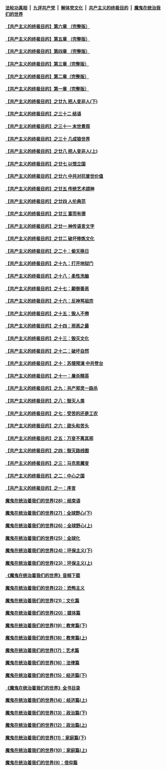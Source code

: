 ####  [法轮功真相](../../../../basic/blob/master/README.md?t=04030030) &nbsp;|&nbsp; [九评共产党](../../../../9ping.md/blob/master/README.md?t=04030030) &nbsp;|&nbsp; [解体党文化](../../../../jtdwh.md/blob/master/README.md?t=04030030)  &nbsp;|&nbsp; [共产主义的终极目的](../../../../gczydzjmd.md/blob/master/README.md?t=04030030) &nbsp;|&nbsp; [魔鬼在统治我们的世界](../../../../mgztzwmdsj.md/blob/master/README.md?t=04030030) 

#### [【共产主义的终极目的】第六章 （完整版）](../pages/nsc422/n11428913.md?t=04030030) 

#### [【共产主义的终极目的】第五章 （完整版）](../pages/nsc422/n11428912.md?t=04030030) 

#### [【共产主义的终极目的】第四章 （完整版）](../pages/nsc422/n11428907.md?t=04030030) 

#### [【共产主义的终极目的】第三章（完整版）](../pages/nsc422/n11428848.md?t=04030030) 

#### [【共产主义的终极目的】第二章（完整版）](../pages/nsc422/n11428831.md?t=04030030) 

#### [【共产主义的终极目的】第一章（完整版）](../pages/nsc422/n11417651.md?t=04030030) 

#### [【共产主义的终极目的】之廿九 把人变非人(下)](../pages/nsc422/n11344140.md?t=04030030) 

#### [【共产主义的终极目的】之三十二 结语](../pages/nsc422/n11360535.md?t=04030030) 

#### [【共产主义的终极目的】之三十一 末世景观](../pages/nsc422/n11351129.md?t=04030030) 

#### [【共产主义的终极目的】之三十 几成狼世界](../pages/nsc422/n11348280.md?t=04030030) 

#### [【共产主义的终极目的】之廿八 把人变非人(上)](../pages/nsc422/n11340492.md?t=04030030) 

#### [【共产主义的终极目的】之廿七 以恨立国](../pages/nsc422/n11336944.md?t=04030030) 

#### [【共产主义的终极目的】之廿六 中共对抗普世价值](../pages/nsc422/n11324785.md?t=04030030) 

#### [【共产主义的终极目的】之廿五 传统艺术颂神](../pages/nsc422/n11296396.md?t=04030030) 

#### [【共产主义的终极目的】之廿四 人伦典范](../pages/nsc422/n11296397.md?t=04030030) 

#### [【共产主义的终极目的】之廿三 富而有德](../pages/nsc422/n11283598.md?t=04030030) 

#### [【共产主义的终极目的】之廿一 神传语言文字](../pages/nsc422/n11263265.md?t=04030030) 

#### [【共产主义的终极目的】之廿二 破坏修炼文化](../pages/nsc422/n11245728.md?t=04030030) 

#### [【共产主义的终极目的】之二十：偷天换日](../pages/nsc422/n11238846.md?t=04030030) 

#### [【共产主义的终极目的】之十九：打开地狱门](../pages/nsc422/n11206376.md?t=04030030) 

#### [【共产主义的终极目的】之十八：柔性洗脑](../pages/nsc422/n11199994.md?t=04030030) 

#### [【共产主义的终极目的】之十七：颠倒善恶](../pages/nsc422/n11179782.md?t=04030030) 

#### [【共产主义的终极目的】之十六：反神骂祖宗](../pages/nsc422/n11166798.md?t=04030030) 

#### [【共产主义的终极目的】之十五：毁人不倦](../pages/nsc422/n11166792.md?t=04030030) 

#### [【共产主义的终极目的】之十四：邪恶之最](../pages/nsc422/n11150249.md?t=04030030) 

#### [【共产主义的终极目的】之十三：毁灭文化](../pages/nsc422/n11135227.md?t=04030030) 

#### [【共产主义的终极目的】之十二：破坏自然](../pages/nsc422/n11135214.md?t=04030030) 

#### [【共产主义的终极目的】之十：苏俄预演 中共登台](../pages/nsc422/n11118424.md?t=04030030) 

#### [【共产主义的终极目的】之十一：屠杀精英](../pages/nsc422/n11118442.md?t=04030030) 

#### [【共产主义的终极目的】之九：共产邪灵一路杀](../pages/nsc422/n11114139.md?t=04030030) 

#### [【共产主义的终极目的】之八：毁灭人类](../pages/nsc422/n11108503.md?t=04030030) 

#### [【共产主义的终极目的】之七：受苦的还是工农](../pages/nsc422/n11101809.md?t=04030030) 

#### [【共产主义的终极目的】之六：甜头和苦头](../pages/nsc422/n11096971.md?t=04030030) 

#### [【共产主义的终极目的】之五：万变不离其邪](../pages/nsc422/n11091285.md?t=04030030) 

#### [【共产主义的终极目的】之四：毁灭路线图](../pages/nsc422/n11086284.md?t=04030030) 

#### [【共产主义的终极目的】之三：马克思魔变](../pages/nsc422/n11061941.md?t=04030030) 

#### [【共产主义的终极目的】之二：中心之国](../pages/nsc422/n11047728.md?t=04030030) 

#### [【共产主义的终极目的】之一：序言](../pages/nsc422/n11086077.md?t=04030030) 

#### [魔鬼在统治着我们的世界(28)：结束语](../pages/nsc422/n10936246.md?t=04030030) 

#### [魔鬼在统治着我们的世界(27)：全球野心(下)](../pages/nsc422/n10928319.md?t=04030030) 

#### [魔鬼在统治着我们的世界(26)：全球野心(上)](../pages/nsc422/n10900318.md?t=04030030) 

#### [魔鬼在统治着我们的世界(25)：全球化](../pages/nsc422/n10788205.md?t=04030030) 

#### [魔鬼在统治着我们的世界(24)：环保主义(下)](../pages/nsc422/n10695307.md?t=04030030) 

#### [魔鬼在统治着我们的世界(23)：环保主义(上)](../pages/nsc422/n10688613.md?t=04030030) 

#### [《魔鬼在统治着我们的世界》音频下载](../pages/nsc422/n10635553.md?t=04030030) 

#### [魔鬼在统治着我们的世界(22)：恐怖主义](../pages/nsc422/n10614727.md?t=04030030) 

#### [魔鬼在统治着我们的世界(21)：文化篇](../pages/nsc422/n10597706.md?t=04030030) 

#### [魔鬼在统治着我们的世界(20)：媒体篇](../pages/nsc422/n10586579.md?t=04030030) 

#### [魔鬼在统治着我们的世界(19)：教育篇(下)](../pages/nsc422/n10564808.md?t=04030030) 

#### [魔鬼在统治着我们的世界(18)：教育篇(上)](../pages/nsc422/n10526970.md?t=04030030) 

#### [魔鬼在统治着我们的世界(17)：艺术篇](../pages/nsc422/n10499093.md?t=04030030) 

#### [魔鬼在统治着我们的世界(16)：法律篇](../pages/nsc422/n10485969.md?t=04030030) 

#### [魔鬼在统治着我们的世界(15)：经济篇(下)](../pages/nsc422/n10469975.md?t=04030030) 

#### [《魔鬼在统治着我们的世界》全书目录](../pages/nsc422/n10464261.md?t=04030030) 

#### [魔鬼在统治着我们的世界(14)：经济篇(上)](../pages/nsc422/n10457370.md?t=04030030) 

#### [魔鬼在统治着我们的世界(13)：政治篇(下)](../pages/nsc422/n10448270.md?t=04030030) 

#### [魔鬼在统治着我们的世界(12)：政治篇(上)](../pages/nsc422/n10444576.md?t=04030030) 

#### [魔鬼在统治着我们的世界(11)：家庭篇(下)](../pages/nsc422/n10440961.md?t=04030030) 

#### [魔鬼在统治着我们的世界(10)：家庭篇(上)](../pages/nsc422/n10435448.md?t=04030030) 

#### [魔鬼在统治着我们的世界(9)：信仰篇](../pages/nsc422/n10432159.md?t=04030030) 

